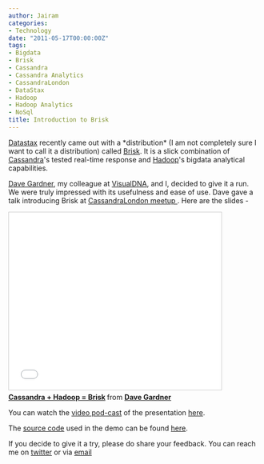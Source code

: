 ```yaml
---
author: Jairam
categories:
- Technology
date: "2011-05-17T00:00:00Z"
tags:
- Bigdata
- Brisk
- Cassandra
- Cassandra Analytics
- CassandraLondon
- DataStax
- Hadoop
- Hadoop Analytics
- NoSql
title: Introduction to Brisk
---
```

[Datastax](http://www.datastax.com) recently came out with a \*distribution\* (I am not completely sure I want to call it a distribution) called [Brisk](http://www.datastax.com/brisk). It is a slick combination of [Cassandra](http://cassandra.apache.org)'s tested real-time response and [Hadoop](http://hadoop.apache.org/)'s bigdata analytical capabilities.

[Dave Gardner](http://davegardner.me.uk/), my colleague at [VisualDNA](http://www.visualdna.com), and I, decided to give it a run. We were truly impressed with its usefulness and ease of use. Dave gave a talk introducing Brisk at [CassandraLondon meetup ](http://www.meetup.com/Cassandra-London/). Here are the slides -

<iframe src="//www.slideshare.net/slideshow/embed_code/key/2C0EpUYNMSZHTU" width="425" height="355" frameborder="0" marginwidth="0" marginheight="0" scrolling="no" style="border:1px solid #CCC; border-width:1px; margin-bottom:5px; max-width: 100%;" allowfullscreen> </iframe> <div style="margin-bottom:5px"> <strong> <a href="//www.slideshare.net/davegardnerisme/cassandra-hadoop-brisk" title="Cassandra + Hadoop = Brisk">Cassandra + Hadoop = Brisk</a> </strong> from <strong><a href="//www.slideshare.net/davegardnerisme">Dave Gardner</a></strong> </div>

You can watch the [video pod-cast](http://skillsmatter.com/podcast/home/cassandra-may-meetup/js-1174) of the presentation [here](http://skillsmatter.com/podcast/home/cassandra-may-meetup/js-1174).

The [source code](https://github.com/davegardnerisme/we-have-your-kidneys) used in the demo can be found [here](https://github.com/davegardnerisme/we-have-your-kidneys).

If you decide to give it a try, please do share your feedback. You can reach me on [twitter](http://www.twitter.com/jairamc) or via [email](mailto:contact@jairam.me)
